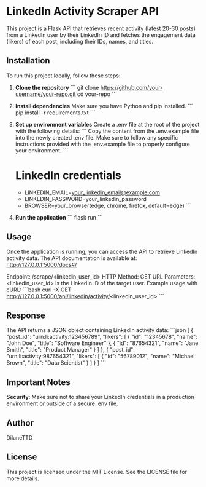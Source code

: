 # LinkedIn Activity Scraper API

This project is a Flask API that retrieves recent activity (latest 20-30 posts) from a LinkedIn user by their LinkedIn ID and fetches the engagement data (likers) of each post, including their IDs, names, and titles.

## Installation

To run this project locally, follow these steps:

1. **Clone the repository**
   \```
   git clone https://github.com/your-username/your-repo.git
   cd your-repo
   \```

2. **Install dependencies**
   Make sure you have Python and pip installed.
   \```
   pip install -r requirements.txt
   \```

3. **Set up environment variables**
   Create a .env file at the root of the project with the following details:
   \```
   Copy the content from the .env.example file into the newly created .env file. Make sure to follow any specific instructions provided with the .env.example file to properly configure your environment.
   \```

   # LinkedIn credentials

   - LINKEDIN_EMAIL=your_linkedin_email@example.com
   - LINKEDIN_PASSWORD=your_linkedin_password
   - BROWSER=your_browser(edge, chrome, firefox, default=edge)
     \```

4. **Run the application**
   \```
   flask run
   \```

## Usage

Once the application is running, you can access the API to retrieve LinkedIn activity data. The API documentation is available at: http://127.0.0.1:5000/docs#/

Endpoint: /scrape/<linkedin_user_id>
HTTP Method: GET
URL Parameters: <linkedin_user_id> is the LinkedIn ID of the target user.
Example usage with cURL:
\```bash
curl -X GET http://127.0.0.1:5000/api/linkedin/activity/<linkedin_user_id>
\```

## Response

The API returns a JSON object containing LinkedIn activity data:
\```json
[
{
"post_id": "urn:li:activity:123456789",
"likers": [
{
"id": "12345678",
"name": "John Doe",
"title": "Software Engineer"
},
{
"id": "87654321",
"name": "Jane Smith",
"title": "Product Manager"
}
]
},
{
"post_id": "urn:li:activity:987654321",
"likers": [
{
"id": "56789012",
"name": "Michael Brown",
"title": "Data Scientist"
}
]
}
]
\```

## Important Notes

**Security**: Make sure not to share your LinkedIn credentials in a production environment or outside of a secure .env file.

## Author

DilaneTTD

## License

This project is licensed under the MIT License. See the LICENSE file for more details.

